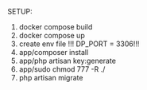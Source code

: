 SETUP:
1. docker compose build
2. docker compose up
3. create env file
   !!! DP_PORT = 3306!!!
4. app/composer install
5. app/php artisan key:generate
6. app/sudo chmod 777 -R ./
7. php artisan migrate
